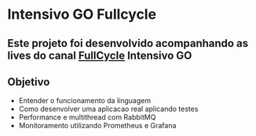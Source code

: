 # Intensivo GO Fullcycle 

## Este projeto foi desenvolvido acompanhando as lives do canal [FullCycle]("https://www.youtube.com/c/FullCycle") **Intensivo GO**

## Objetivo

- Entender o funcionamento da linguagem
- Como desenvolver uma aplicacao real aplicando testes
- Performance e multithread com RabbitMQ
- Monitoramento utilizando Prometheus e Grafana